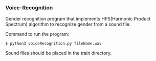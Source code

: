 ### Voice-Recognition
Gender recognition program that implements HPS(Harmonic Product Spectrum) algorithm to recognize gender from a sound file.

Command to run the program:
```
$ python3 voiceRecognition.py fileName.wav
```
Sound files should be placed in the train directory.
